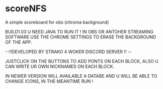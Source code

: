 # scoreNFS
 A simple scoreboard for obs (chroma background)

BUILD1.03
U NEED JAVA TO RUN IT !
IN OBS OR ANTOHER STREAMING SOFTWARE USE THE CHROME SETTINGS TO ERASE THE BACKGROUND OF THE APP.

--!!DEVELOPED BY STRAKO 4 WOKER DISCORD SERVER !! --

JUSTCLICK ON THE BUTTONS TO ADD PONTS ON EACH BLOCK, ALSO U CAN WRITE UR OWN NICKNAMES ON EACH BLOCK.

IN NEWER VERSION WILL AVAILABLE A DATABE AND U WILL BE ABLE TO CHANGE ICONS, IN THE MEANTIME RUN ! 
